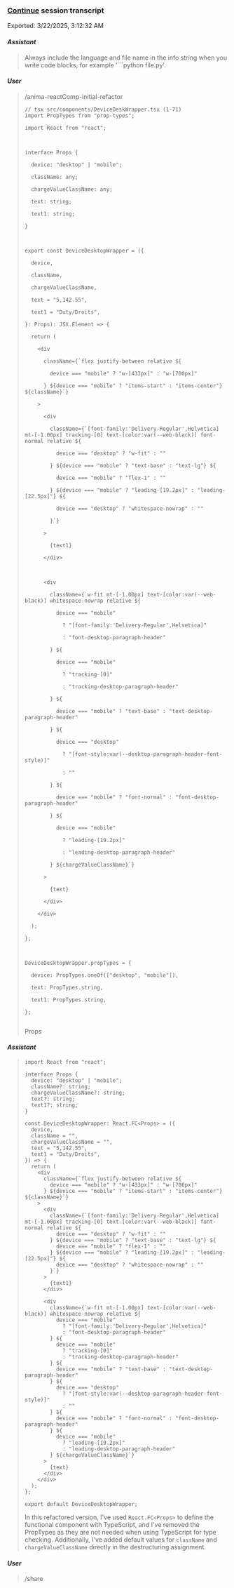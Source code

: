 ### [Continue](https://continue.dev) session transcript
 Exported: 3/22/2025, 3:12:32 AM

#### _Assistant_

> Always include the language and file name in the info string when you write code blocks, for example '```python file.py'.

#### _User_

> /anima-reactComp-initial-refactor 
> 
> ```tsx
> // tsx src/components/DeviceDeskWrapper.tsx (1-71)
> import PropTypes from "prop-types";> 
> import React from "react";> 
> > 
> interface Props {> 
>   device: "desktop" | "mobile";> 
>   className: any;> 
>   chargeValueClassName: any;> 
>   text: string;> 
>   text1: string;> 
> }> 
> > 
> export const DeviceDesktopWrapper = ({> 
>   device,> 
>   className,> 
>   chargeValueClassName,> 
>   text = "5,142.55",> 
>   text1 = "Duty/Droits",> 
> }: Props): JSX.Element => {> 
>   return (> 
>     <div> 
>       className={`flex justify-between relative ${> 
>         device === "mobile" ? "w-[433px]" : "w-[700px]"> 
>       } ${device === "mobile" ? "items-start" : "items-center"} ${className}`}> 
>     >> 
>       <div> 
>         className={`[font-family:'Delivery-Regular',Helvetica] mt-[-1.00px] tracking-[0] text-[color:var(--web-black)] font-normal relative ${> 
>           device === "desktop" ? "w-fit" : ""> 
>         } ${device === "mobile" ? "text-base" : "text-lg"} ${> 
>           device === "mobile" ? "flex-1" : ""> 
>         } ${device === "mobile" ? "leading-[19.2px]" : "leading-[22.5px]"} ${> 
>           device === "desktop" ? "whitespace-nowrap" : ""> 
>         }`}> 
>       >> 
>         {text1}> 
>       </div>> 
> > 
>       <div> 
>         className={`w-fit mt-[-1.00px] text-[color:var(--web-black)] whitespace-nowrap relative ${> 
>           device === "mobile"> 
>             ? "[font-family:'Delivery-Regular',Helvetica]"> 
>             : "font-desktop-paragraph-header"> 
>         } ${> 
>           device === "mobile"> 
>             ? "tracking-[0]"> 
>             : "tracking-desktop-paragraph-header"> 
>         } ${> 
>           device === "mobile" ? "text-base" : "text-desktop-paragraph-header"> 
>         } ${> 
>           device === "desktop"> 
>             ? "[font-style:var(--desktop-paragraph-header-font-style)]"> 
>             : ""> 
>         } ${> 
>           device === "mobile" ? "font-normal" : "font-desktop-paragraph-header"> 
>         } ${> 
>           device === "mobile"> 
>             ? "leading-[19.2px]"> 
>             : "leading-desktop-paragraph-header"> 
>         } ${chargeValueClassName}`}> 
>       >> 
>         {text}> 
>       </div>> 
>     </div>> 
>   );> 
> };> 
> > 
> DeviceDesktopWrapper.propTypes = {> 
>   device: PropTypes.oneOf(["desktop", "mobile"]),> 
>   text: PropTypes.string,> 
>   text1: PropTypes.string,> 
> };> 
> 
> ```
> Props

#### _Assistant_

> ```tsx src/components/DeviceDeskWrapper.tsx
> import React from "react";
> 
> interface Props {
>   device: "desktop" | "mobile";
>   className?: string;
>   chargeValueClassName?: string;
>   text?: string;
>   text1?: string;
> }
> 
> const DeviceDesktopWrapper: React.FC<Props> = ({
>   device,
>   className = "",
>   chargeValueClassName = "",
>   text = "5,142.55",
>   text1 = "Duty/Droits",
> }) => {
>   return (
>     <div
>       className={`flex justify-between relative ${
>         device === "mobile" ? "w-[433px]" : "w-[700px]"
>       } ${device === "mobile" ? "items-start" : "items-center"} ${className}`}
>     >
>       <div
>         className={`[font-family:'Delivery-Regular',Helvetica] mt-[-1.00px] tracking-[0] text-[color:var(--web-black)] font-normal relative ${
>           device === "desktop" ? "w-fit" : ""
>         } ${device === "mobile" ? "text-base" : "text-lg"} ${
>           device === "mobile" ? "flex-1" : ""
>         } ${device === "mobile" ? "leading-[19.2px]" : "leading-[22.5px]"} ${
>           device === "desktop" ? "whitespace-nowrap" : ""
>         }`}
>       >
>         {text1}
>       </div>
> 
>       <div
>         className={`w-fit mt-[-1.00px] text-[color:var(--web-black)] whitespace-nowrap relative ${
>           device === "mobile"
>             ? "[font-family:'Delivery-Regular',Helvetica]"
>             : "font-desktop-paragraph-header"
>         } ${
>           device === "mobile"
>             ? "tracking-[0]"
>             : "tracking-desktop-paragraph-header"
>         } ${
>           device === "mobile" ? "text-base" : "text-desktop-paragraph-header"
>         } ${
>           device === "desktop"
>             ? "[font-style:var(--desktop-paragraph-header-font-style)]"
>             : ""
>         } ${
>           device === "mobile" ? "font-normal" : "font-desktop-paragraph-header"
>         } ${
>           device === "mobile"
>             ? "leading-[19.2px]"
>             : "leading-desktop-paragraph-header"
>         } ${chargeValueClassName}`}
>       >
>         {text}
>       </div>
>     </div>
>   );
> };
> 
> export default DeviceDesktopWrapper;
> ```
> 
> In this refactored version, I've used `React.FC<Props>` to define the functional component with TypeScript, and I've removed the PropTypes as they are not needed when using TypeScript for type checking. Additionally, I've added default values for `className` and `chargeValueClassName` directly in the destructuring assignment.

#### _User_

> /share 